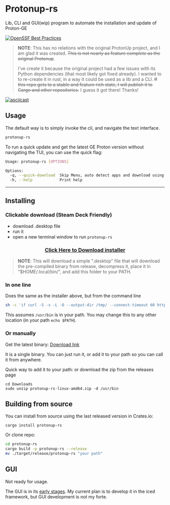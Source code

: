 # Protonup-rs

Lib, CLI and GUI(wip) program to automate the installation and update of Proton-GE

[![OpenSSF Best Practices](https://www.bestpractices.dev/projects/10372/badge)](https://www.bestpractices.dev/projects/10372)

> **NOTE**: This has no relations with the original ProtonUp project, and I am glad it was created.
> ~~This is not nearly as feature complete as the original Protonup~~.
>
> I've create it because the original project had a few issues with its Python dependencies (that most likely got fixed already).
> I wanted to to re-create it in rust, in a way it could be used as a lib and a CLI.
> ~~If this repo gets to a stable and feature rich state, I will publish it to Cargo and other repositories.~~ I guess it got there! Thanks!

[![asciicast](https://asciinema.org/a/QZ97c4yRwQ6YczTliB1ziZy5Z.svg)](https://asciinema.org/a/QZ97c4yRwQ6YczTliB1ziZy5Z)

## Usage

The default way is to simply invoke the cli, and navigate the text interface.

```bash
protonup-rs
```

To run a quick update and get the latest GE Proton version without navigating the TUI, you can use the quick flag:

```bash
Usage: protonup-rs [OPTIONS]

Options:
  -q, --quick-download  Skip Menu, auto detect apps and download using default parameters
  -h, --help            Print help
```

---

## Installing

### Clickable download (Steam Deck Friendly)

- download .desktop file
- run it
- open a new terminal window to run `protonup-rs`

<h3 align="center">
  <a name="download button" href="https://github.com/auyer/protonup-rs/releases/latest/download/protonup-rs-install.desktop">Click Here to Download installer</a>
</h3>

> **NOTE**: This will download a simple ".desktop" file that will download the pre-compiled binary from release, decompress it, place it in "$HOME/.local/bin/", and add this folder to your PATH.

### In one line

Does the same as the installer above, but from the command line

```bash
sh -c 'if curl -S -s -L -O --output-dir /tmp/ --connect-timeout 60 https://github.com/auyer/Protonup-rs/releases/latest/download/protonup-rs-linux-amd64.tar.gz ; then tar -xvzf /tmp/protonup-rs-linux-amd64.tar.gz -C /tmp/ && mv /tmp/protonup-rs ${HOME}/.local/bin/ && [[ "$SHELL" == *"bash"* ]] && [ "$SHELL" = "/bin/bash" ] && echo "export PATH=\"$PATH:${HOME}/.local/bin\"" >> ${HOME}/.bashrc || ([ "$SHELL" = "/bin/zsh" ] && echo "export PATH=\"$PATH:${HOME}/.local/bin\"" >> ${HOME}/.zshrc ) && rm /tmp/protonup-rs-linux-amd64.tar.gz; else echo "Something went wrong, please report this if it is a bug"; read; fi'
```

This assumes `/usr/bin` is in your path. You may change this to any other location (in your path `echo $PATH`).

### Or manually

Get the latest binary:
[Download link](https://github.com/auyer/Protonup-rs/releases/latest/download/protonup-rs-linux-amd64.zip)

It is a single binary. You can just run it, or add it to your path so you can call it from anywhere.

Quick way to add it to your path:
or download the zip from the releases page

```
cd Downloads
sudo unzip protonup-rs-linux-amd64.zip -d /usr/bin
```

## Building from source

You can install from source using the last released version in Crates.io:

```
cargo install protonup-rs
```

Or clone repo:

```bash
cd protonup-rs
cargo build -p protonup-rs --release
mv ./target/release/protonup-rs "your path"
```

## GUI

Not ready for usage.

The GUI is in its [early stages](https://github.com/auyer/Protonup-rs/tree/feature/gui). My current plan is to develop it in the iced framework, but GUI development is not my forte.
